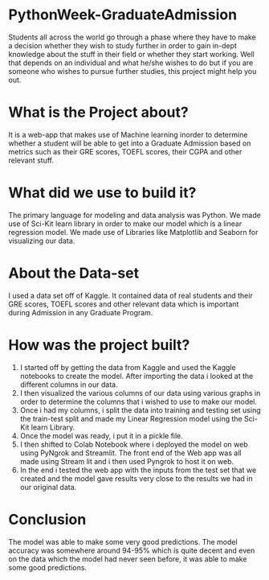 # PythonWeek-GraduateAdmission
Students all across the world go through a phase where they have to make a decision whether they wish to study further in order to gain in-dept knowledge about the stuff in their field or whether they start working. Well that depends on an individual and what he/she wishes to do but if you are someone who wishes to pursue further studies, this project might help you out.

# What is the Project about?
It is a web-app that makes use of Machine learning inorder to determine whether a student will be able to get into a Graduate Admission based on metrics such as their GRE scores, TOEFL scores, their CGPA and other relevant stuff.

# What did we use to build it?
The primary language for modeling and data analysis was Python. We made use of Sci-Kit learn library in order to make our model which is a linear regression model. We made use of Libraries like Matplotlib and Seaborn for visualizing our data.

# About the Data-set
I used a data set off of Kaggle. It contained data of real students and their GRE scores, TOEFL scores and other relevant data which is important during Admission in any Graduate Program.

# How was the project built?
1. I started off by getting the data from Kaggle and used the Kaggle notebooks to  create the model. After importing the data i looked at the different columns in our data. <br>
2. I then visualized the various columns of our data using various graphs in order to determine the columns that i wished to use to make our model. <br>
3. Once i had my columns, i split the data into training and testing set using the train-test split and made my Linear Regression model using the Sci-Kit learn Library. <br>
4. Once the model was ready, i put it in a pickle file. <br>
5. I then shifted to Colab Notebook where i deployed the model on web  using PyNgrok and Streamlit. The front end of the Web app was all made using Stream lit and i then used Pyngrok to host it on web. <br>
6. In the end i tested the web app with the inputs from the test set that we created and the model gave results very close to the results we had in our original data. <br>

# Conclusion
The model was able to make some very good predictions. The model accuracy was somewhere around 94-95% which is quite decent and even on the data which the model had never seen before, it was able to make some good predictions.
